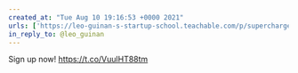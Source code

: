 ```yaml
---
created_at: "Tue Aug 10 19:16:53 +0000 2021"
urls: ['https://leo-guinan-s-startup-school.teachable.com/p/supercharge-your-time']
in_reply_to: @leo_guinan
---
```


Sign up now! https://t.co/VuulHT88tm